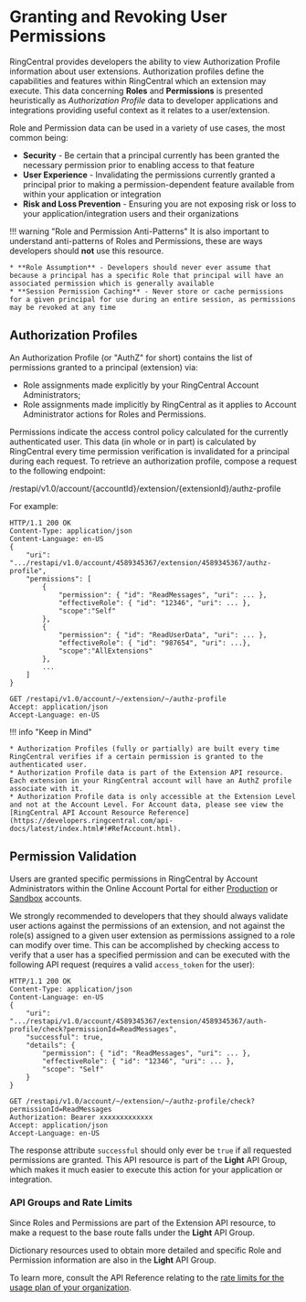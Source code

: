 # Granting and Revoking User Permissions

RingCentral provides developers the ability to view Authorization Profile information about user extensions. Authorization profiles define the capabilities and features within RingCentral which an extension may execute. This data concerning **Roles** and **Permissions** is presented heuristically as *Authorization Profile* data to developer applications and integrations providing useful context as it relates to a user/extension.

Role and Permission data can be used in a variety of use cases, the most common being:

* **Security** - Be certain that a principal currently has been granted the necessary permission prior to enabling access to that feature
* **User Experience** - Invalidating the permissions currently granted a principal prior to making a permission-dependent feature available from within your application or integration
* **Risk and Loss Prevention** - Ensuring you are not exposing risk or loss to your application/integration users and their organizations

!!! warning "Role and Permission Anti-Patterns"
    It is also important to understand anti-patterns of Roles and Permissions, these are ways developers should **not** use this resource.
    
    * **Role Assumption** - Developers should never ever assume that because a principal has a specific Role that principal will have an associated permission which is generally available
    * **Session Permission Caching** - Never store or cache permissions for a given principal for use during an entire session, as permissions may be revoked at any time

## Authorization Profiles

An Authorization Profile (or "AuthZ" for short) contains the list of permissions granted to a principal (extension) via:

* Role assignments made explicitly by your RingCentral Account Administrators;
* Role assignments made implicitly by RingCentral as it applies to Account Administrator actions for Roles and Permissions.

Permissions indicate the access control policy calculated for the currently authenticated user. This data (in whole or in part) is calculated by RingCentral every time permission verification is invalidated for a principal during each request. To retrieve an authorization profile, compose a request to the following endpoint:

   /restapi/v1.0/account/{accountId}/extension/{extensionId}/authz-profile

For example: 

```http tab="Response"
HTTP/1.1 200 OK
Content-Type: application/json
Content-Language: en-US
{
    "uri": ".../restapi/v1.0/account/4589345367/extension/4589345367/authz-profile",
    "permissions": [
        {
            "permission": { "id": "ReadMessages", "uri": ... }, 
            "effectiveRole": { "id": "12346", "uri": ... }, 
            "scope":"Self"
        },
        {
            "permission": { "id": "ReadUserData", "uri": ... }, 
            "effectiveRole": { "id": "987654", "uri": ...}, 
            "scope":"AllExtensions"
        },
        ...
    ]
}
```

```http tab="Request"
GET /restapi/v1.0/account/~/extension/~/authz-profile
Accept: application/json
Accept-Language: en-US
```

!!! info "Keep in Mind"

    * Authorization Profiles (fully or partially) are built every time RingCentral verifies if a certain permission is granted to the authenticated user.
    * Authorization Profile data is part of the Extension API resource. Each extension in your RingCentral account will have an AuthZ profile associate with it. 
    * Authorization Profile data is only accessible at the Extension Level and not at the Account Level. For Account data, please see view the [RingCentral API Account Resource Reference](https://developers.ringcentral.com/api-docs/latest/index.html#!#RefAccount.html).

## Permission Validation

Users are granted specific permissions in RingCentral by Account Administrators within the Online Account Portal for either [Production](https://service.ringcentral.com) or [Sandbox](https://service.devtest.ringcentral.com) accounts.

We strongly recommended to developers that they should always validate user actions against the permissions of an extension, and not against the role(s) assigned to a given user extension as permissions assigned to a role can modify over time. This can be accomplished by checking access to verify that a user has a specified permission and can be executed with the following API request (requires a valid `access_token` for the user):

```http tab="Response"
HTTP/1.1 200 OK
Content-Type: application/json
Content-Language: en-US
{
    "uri": ".../restapi/v1.0/account/4589345367/extension/4589345367/auth-profile/check?permissionId=ReadMessages",
    "successful": true,
    "details": {
        "permission": { "id": "ReadMessages", "uri": ... },
        "effectiveRole": { "id": "12346", "uri": ... },
        "scope": "Self"
    }
}
```

```http tab="Request"
GET /restapi/v1.0/account/~/extension/~/authz-profile/check?permissionId=ReadMessages
Authorization: Bearer xxxxxxxxxxxxx
Accept: application/json
Accept-Language: en-US
```

The response attribute `successful` should only ever be `true` if all requested permissions are granted. This API resource is part of the **Light** API Group, which makes it much easier to execute this action for your application or integration.

###  API Groups and Rate Limits

Since Roles and Permissions are part of the Extension API resource, to make a request to the base route falls under the **Light** API Group.

Dictionary resources used to obtain more detailed and specific Role and Permission information are also in the **Light** API Group.

To learn more, consult the API Reference relating to the [rate limits for the usage plan of your organization](https://developers.ringcentral.com/api-docs/latest/index.html#!#RateLimitDetails.html).